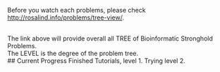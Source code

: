 Before you watch each problems, please check http://rosalind.info/problems/tree-view/.

<br/>
The link above will provide overall all TREE of Bioinformatic Stronghold Problems.  
<br/>
The LEVEL is the degree of the problem tree.
<br/>
## Current Progress  
Finished Tutorials, level 1.  
Trying level 2.  
